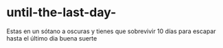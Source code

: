 # until-the-last-day-
Estas en un sótano a oscuras y tienes que sobrevivir 10 días para escapar  hasta el último dia buena suerte 
